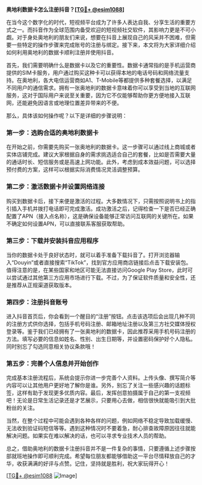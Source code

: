 **奥地利数据卡怎么注册抖音？[[TG💪+ @esim1088](https://t.me/s/esim1088)]**

在当今这个数字化的时代，短视频平台成为了许多人表达自我、分享生活的重要方式之一。而抖音作为全球范围内备受欢迎的短视频社交软件，其影响力更是不可小觑。对于身处奥地利的朋友们来说，想要在抖音上展现自己的风采并不困难，但需要一些特定的操作步骤来完成账号的注册与绑定。接下来，本文将为大家详细介绍如何利用奥地利的数据卡顺利注册并使用抖音。

首先，我们需要明确什么是数据卡以及它的重要性。数据卡通常指的是手机运营商提供的SIM卡服务，用户通过购买这种卡可以获得本地的电话号码和网络流量支持。在奥地利，各大电信运营商如A1、T-Mobile等都提供多种套餐选择，以满足不同用户的通信需求。拥有一张奥地利的数据卡意味着你可以享受到当地的互联网服务，这对于国际用户来说至关重要，因为它不仅能够帮助你更方便地接入互联网，还能避免因语言或地理位置差异带来的不便。

那么，具体该如何操作呢？以下是详细的步骤说明：

### 第一步：选购合适的奥地利数据卡

在开始之前，你需要先购买一张奥地利的数据卡。这一步骤可以通过线上商城或者实体店铺完成。建议大家根据自身的需求挑选适合自己的套餐，比如是否需要大量的通话时长、短信服务或是高速上网功能。此外，考虑到成本效益问题，可以选择预付费的方案，这样可以根据实际消费情况灵活调整预算。

### 第二步：激活数据卡并设置网络连接

购买到数据卡后，接下来便是激活的过程。大多数情况下，只需按照说明书上的指引插入手机并拨打电话即可完成激活。成功激活之后，记得检查一下是否已经正确配置了APN（接入点名称），这是确保设备能够正常访问互联网的关键所在。如果不确定如何设置APN，可以直接联系客服获取帮助。

### 第三步：下载并安装抖音应用程序

当你的数据卡处于良好状态时，就可以着手准备下载抖音了。打开浏览器输入“Douyin”或者直接搜索“TikTok”，找到官方应用商店链接后点击下载安装包。值得注意的是，在某些国家和地区可能无法直接访问Google Play Store，此时可以尝试通过其他第三方应用市场进行下载。不过，为了保证软件质量和安全性，还是推荐从正规渠道获取版本。

### 第四步：注册抖音账号

进入抖音首页后，你会看到一个醒目的“注册”按钮。点击该选项后会出现几种不同的注册方式供你选择，包括手机号码注册、邮箱地址注册以及第三方社交媒体授权登录等。鉴于我们已经拥有了一张奥地利的数据卡，因此推荐采用手机号码注册的方法。填写必要的信息如姓名、性别、出生日期等，并设置密码保护好个人隐私。同时别忘了勾选同意相关协议条款哦！

### 第五步：完善个人信息并开始创作

完成基本注册流程后，系统会提示你进一步完善个人资料。上传头像、撰写简介等内容可以让其他用户更好地了解你是谁。另外，别忘了关注一些感兴趣的话题标签，这样有助于发现更多优质内容。最后，发挥创意拍摄属于自己的第一支视频吧！无论是日常生活记录还是才艺展示，只要用心去做，相信很快就能吸引到大批粉丝的关注。

当然，在整个过程中可能会遇到各种各样的问题，例如网络不稳定导致加载缓慢、无法收到验证码短信等等。遇到这种情况时不要着急，耐心排查故障原因往往就能解决问题。如果实在难以解决的话，也可以寻求专业技术人员的帮助。

总之，借助奥地利的数据卡注册抖音并不是一件复杂的事情，只要遵循上述步骤按部就班地操作即可顺利完成。希望每位朋友都能够借助这一平台尽情释放自己的才华，收获满满的好评与点赞。记住，坚持就是胜利，祝大家玩得开心！

[[TG💪+ @esim1088](https://t.me/s/esim1088) ![Image](https://i.postimg.cc/4NQfJmqS/Snipaste-2025-05-13-00-14-12.png)]